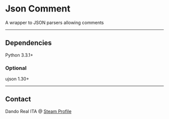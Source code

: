 ﻿
# Json Comment

A wrapper to JSON parsers allowing comments

- - -

## Dependencies

Python 3.3.1+

### Optional

ujson 1.30+

- - -

## Contact

Dando Real ITA @ [Steam Profile](http://steamcommunity.com/id/dandorealita)
